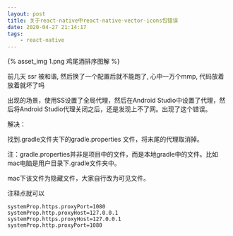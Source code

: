 ```yaml
---
layout: post
title: 关于react-native中react-native-vector-icons包错误
date: 2020-04-27 21:14:17
tags:
    - react-native
---
```



{% asset_img 1.png 鸡尾酒排序图解 %}

前几天 ssr 被和谐, 然后换了一个配置后就不能跑了, 心中一万个mmp, 代码放着放着就坏了吗

出现的场景，使用SS设置了全局代理，然后在Android Studio中设置了代理，然后将Android Studio代理关闭之后，还是发现上不了网。出现了这个错误。

解决：

找到.gradle文件夹下的gradle.properties 文件，将末尾的代理取消掉。

注：gradle.properties并非是项目中的文件，而是本地gradle中的文件。比如mac电脑是用户目录下.gradle文件夹中。

mac下该文件为隐藏文件，大家自行改为可见文件。


注释点就可以
```
systemProp.https.proxyPort=1080
systemProp.http.proxyHost=127.0.0.1
systemProp.https.proxyHost=127.0.0.1
systemProp.http.proxyPort=1080
```
